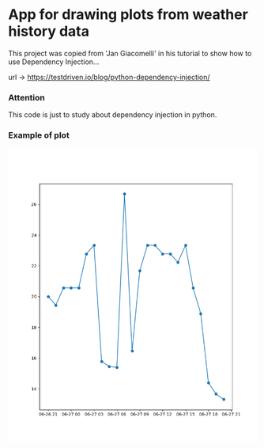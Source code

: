 # App for drawing plots from weather history data

This project was copied from 'Jan Giacomelli' in his tutorial to show how to use Dependency Injection...

url -> https://testdriven.io/blog/python-dependency-injection/

### Attention

This code is just to study about dependency injection in python.

### Example of plot
![](/tmp/moscow_plot.png "Moscow Plot")

